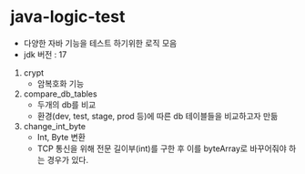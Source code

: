 # java-logic-test
- 다양한 자바 기능을 테스트 하기위한 로직 모음
- jdk 버전 : 17

1. crypt
   - 암복호화 기능
2. compare_db_tables
   - 두개의 db를 비교
   - 환경(dev, test, stage, prod 등)에 따른 db 테이블들을 비교하고자 만듦
3. change_int_byte
   - Int, Byte 변환
   - TCP 통신을 위해 전문 길이부(int)를 구한 후 이를 byteArray로 바꾸어줘야 하는 경우가 있다.